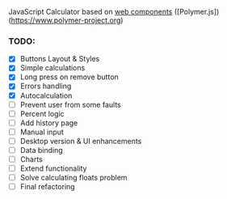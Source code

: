 JavaScript Calculator based on [web components](https://www.webcomponents.org/) ([Polymer.js])(https://www.polymer-project.org)

### TODO:

- [x] Buttons Layout & Styles
- [x] Simple calculations
- [x] Long press on remove button
- [x] Errors handling
- [x] Autocalculation
- [ ] Prevent user from some faults
- [ ] Percent logic
- [ ] Add history page
- [ ] Manual input
- [ ] Desktop version & UI enhancements
- [ ] Data binding
- [ ] Charts
- [ ] Extend functionality
- [ ] Solve calculating floats problem
- [ ] Final refactoring

